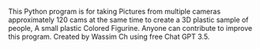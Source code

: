 This Python program is for taking Pictures from multiple cameras approximately 120 cams at the same time to create a 3D plastic sample of people, A small plastic Colored Figurine.
Anyone can contribute to improve this program.
Created by Wassim Ch using free Chat GPT 3.5.
